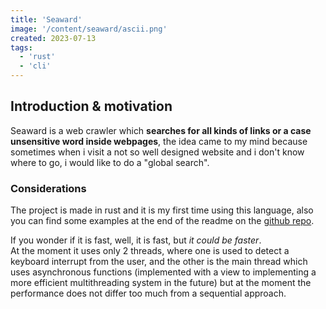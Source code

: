 ```yaml
---
title: 'Seaward'
image: '/content/seaward/ascii.png'
created: 2023-07-13
tags:
  - 'rust'
  - 'cli'
---
```


## Introduction & motivation
Seaward is a web crawler which **searches for all kinds of links or a case unsensitive word inside webpages**, the idea came to my mind because sometimes when i visit a not so well designed website and i don't know where to go, i would like to do a "global search".

### Considerations
The project is made in rust and it is my first time using this language, also you can find some examples at the end of the readme on the [github repo](https://github.com/M3nny/seaward).<br>

If you wonder if it is fast, well, it is fast, but _it could be faster_.<br>
At the moment it uses only 2 threads, where one is used to detect a keyboard interrupt from the user, and the other is the main thread which uses asynchronous functions (implemented with a view to implementing a more efficient multithreading system in the future) but at the moment the performance does not differ too much from a sequential approach.